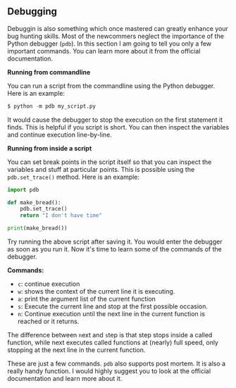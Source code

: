 ## Debugging

Debuggin is also something which once mastered can greatly enhance your bug hunting skills. Most of the newcommers neglect the importance of the Python debugger (`pdb`). In this section I am going to tell you only a few important commands. You can learn more about it from the official documentation.

__Running from commandline__

You can run a script from the commandline using the Python debugger. Here is an example:

```python
$ python -m pdb my_script.py
```

It would cause the debugger to stop the execution on the first statement it finds. This is helpful if you script is short. You can then inspect the variables and continue execution line-by-line. 

__Running from inside a script__

You can set break points in the script itself so that you can inspect the variables and stuff at particular points. This is possible using the `pdb.set_trace()` method. Here is an example:

```python
import pdb

def make_bread():
    pdb.set_trace()
    return "I don't have time"

print(make_bread())
```

Try running the above script after saving it. You would enter the debugger as soon as you run it. Now it's time to learn some of the commands of the debugger.

__Commands:__

- `c`: continue execution
- `w`: shows the context of the current line it is executing.
- `a`: print the argument list of the current function
- `s`: Execute the current line and stop at the first possible occasion.
- `n`: Continue execution until the next line in the current function is reached or it returns.

The difference between `n`ext and `s`tep is that step stops inside a called function, while next executes called functions at (nearly) full speed, only stopping at the next line in the current function.

These are just a few commands. `pdb` also supports post mortem. It is also a really handy function. I would highly suggest you to look at the official documentation and learn more about it.